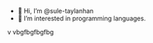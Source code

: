- 👋 Hi, I’m @sule-taylanhan
- 👀 I’m interested in programming languages.

<!---
sule-taylanhan/sule-taylanhan is a ✨ special ✨ repository because its `README.md` (this file) appears on your GitHub profile.
You can click the Preview link to take a look at your changes.
--->
v vbgfbgfbgfbg
